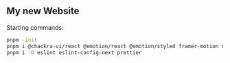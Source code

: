 ## My new Website   

Starting commands:

```bash
pnpm -init
pnpm i @chackra-ui/react @emotion/react @emotion/styled framer-motion next react react-dom
pnpm i -D eslint eslint-config-next prettier
```
